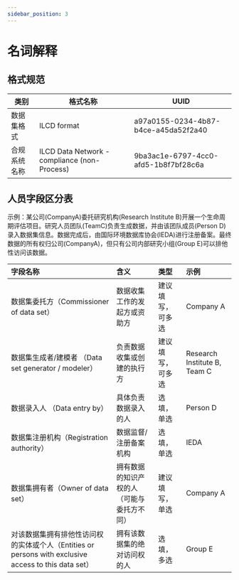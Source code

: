 ```yaml
---
sidebar_position: 3
---
```


# 名词解释

## 格式规范  

| 类别| 格式名称| UUID|
| ---------- | ------------------------------------------ | ---------------------------------------- |
| 数据集格式 | ILCD format                                | a97a0155-0234-4b87-b4ce-a45da52f2a40     |
| 合规系统名称 | ILCD Data Network - compliance (non-Process) | 9ba3ac1e-6797-4cc0-afd5-1b8f7bf28c6a     |

## 人员字段区分表

示例：某公司(CompanyA)委托研究机构(Research Institute B)开展一个生命周期评估项目。研究人员团队(TeamC)负责生成数据，并由该团队成员(Person D)录入数据集信息。数据完成后，由国际环境数据库协会(IEDA)进行注册备案。最终数据的所有权归公司(CompanyA)，但只有公司内部研究小组(Group E)可以排他性访问该数据。

| 字段名称| 含义| 类型| 示例|
| :------------------------------------- | :------------------------------------------------------------------------------ | :----------- | :------------------------------------ |
| 数据集委托方（Commissioner of data set） | 数据收集工作的发起方或资助方| 建议填写，可多选 | Company A|
| 数据集生成者/建模者 （Data set generator / modeler） | 负责数据收集或创建的执行方| 建议填写，可多选 | Research Institute B, Team C|
| 数据录入人 （Data entry by）| 具体负责数据录入的人|选填，单选|Person D|
| 数据集注册机构（Registration authority） | 数据监督/注册备案机构| 选填，单选| IEDA|
| 数据集拥有者（Owner of data set）| 拥有数据的知识产权的人（可能与委托方不同）| 建议填写，单选|Company A|
| 对该数据集拥有排他性访问权的实体或个人（Entities or persons with exclusive access to this data set） | 拥有该数据集的绝对访问权的人| 选填，多选| Group E|
